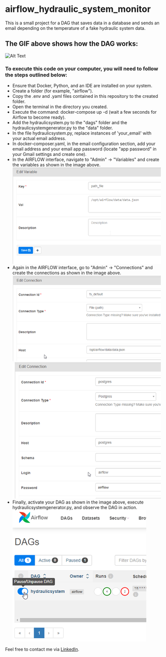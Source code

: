 # airflow_hydraulic_system_monitor

This is a small project for a DAG that saves data in a database and sends an email depending on the temperature of a fake hydraulic system data.

## The GIF above shows how the DAG works:
![Alt Text](url_do_seu_gif)


### To execute this code on your computer, you will need to follow the steps outlined below:
* Ensure that Docker, Python, and an IDE are installed on your system.
* Create a folder (for example, "airflow").
* Copy the .env and .yaml files contained in this repository to the created folder.
* Open the terminal in the directory you created.
* Execute the command: docker-compose up -d (wait a few seconds for Airflow to become ready).
* Add the hydraulicsystem.py to the "dags" folder and the hydraulicsystemgenerator.py to the "data" folder.
* In the file hydraulicsystem.py, replace instances of 'your_email' with your actual email address.
* In docker-composer.yaml, in the email configuration section, add your email address and your email app password (locate "app password" in your Gmail settings and create one).
* In the AIRFLOW interface, navigate to "Admin" -> "Variables" and create the variables as shown in the image above.
    ![path_file variable](https://github.com/ThiagoRMFagundes/airflow_hydraulic_system_monitor/blob/main/readme_files/airflow_variable.png)
* Again in the AIRFLOW interface, go to "Admin" -> "Connections" and create the connections as shown in the image above.
    ![fs_default connection](https://github.com/ThiagoRMFagundes/airflow_hydraulic_system_monitor/blob/main/readme_files/airflow_connection_file.png)
    ![postgres connection](https://github.com/ThiagoRMFagundes/airflow_hydraulic_system_monitor/blob/main/readme_files/airflow_connection_postgres.png)
* Finally, activate your DAG as shown in the image above, execute hydraulicsystemgenerator.py, and observe the DAG in action.
    ![.](https://github.com/ThiagoRMFagundes/airflow_hydraulic_system_monitor/blob/main/readme_files/activate_dag.png)

Feel free to contact me via [LinkedIn](https://www.linkedin.com/in/thiagormfagundes/).